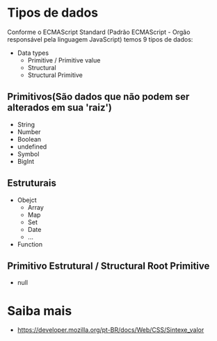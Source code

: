 # Tipos de dados

Conforme o ECMAScript Standard (Padrão ECMAScript - Orgão responsável pela linguagem JavaScript) temos 9 tipos de dados:

* Data types
    * Primitive / Primitive value
    * Structural
    * Structural Primitive

## Primitivos(São dados que não podem ser alterados em sua 'raiz')

* String
* Number
* Boolean
* undefined
* Symbol
* BigInt

## Estruturais

* Obejct
    * Array
    * Map
    * Set
    * Date
    * ...
* Function

## Primitivo Estrutural / Structural Root Primitive

* null

# Saiba mais
* https://developer.mozilla.org/pt-BR/docs/Web/CSS/Sintexe_valor